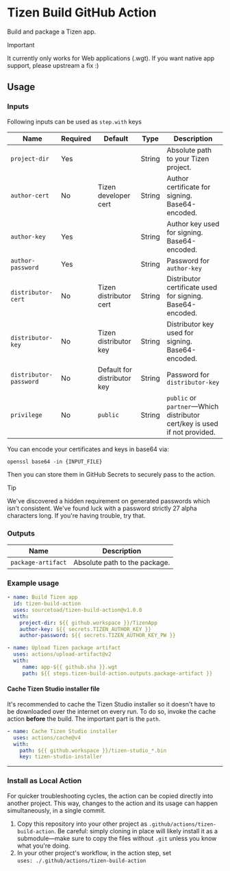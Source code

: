 # Tizen Build GitHub Action
Build and package a Tizen app.

> [!IMPORTANT]
> It currently only works for Web applications (.wgt). If you want native app support, please upstream a fix :)

## Usage
### Inputs

Following inputs can be used as `step.with` keys

| Name                   | Required | Default                     | Type   | Description                                                                     |
|------------------------|----------|-----------------------------|--------|---------------------------------------------------------------------------------|
| `project-dir`          | Yes      |                             | String | Absolute path to your Tizen project.                                            |
| `author-cert`          | No       | Tizen developer cert        | String | Author certificate for signing. Base64-encoded.                                 |
| `author-key`           | Yes      |                             | String | Author key used for signing. Base64-encoded.                                    |
| `author-password`      | Yes      |                             | String | Password for `author-key`                                                       |
| `distributor-cert`     | No       | Tizen distributor cert      | String | Distributor certificate used for signing. Base64-encoded.                       |
| `distributor-key`      | No       | Tizen distributor key       | String | Distributor key used for signing. Base64-encoded.                               |
| `distributor-password` | No       | Default for distributor key | String | Password for `distributor-key`                                                  |
| `privilege`            | No       | `public`                    | String | `public` or `partner`&mdash;Which distributor cert/key is used if not provided. |

You can encode your certificates and keys in base64 via:

    openssl base64 -in {INPUT_FILE}

Then you can store them in GitHub Secrets to securely pass to the action.

> [!TIP]
> We've discovered a hidden requirement on generated passwords which isn't consistent. We've found luck with a password strictly 27 alpha characters long. If you're having trouble, try that.

### Outputs
| Name               | Description                       |
|--------------------|-----------------------------------|
| `package-artifact` | Absolute path to the package.     |

### Example usage

```yaml
- name: Build Tizen app
  id: tizen-build-action
  uses: sourcetoad/tizen-build-action@v1.0.0
  with:
    project-dir: ${{ github.workspace }}/TizenApp
    author-key: ${{ secrets.TIZEN_AUTHOR_KEY }}
    author-password: ${{ secrets.TIZEN_AUTHOR_KEY_PW }}

- name: Upload Tizen package artifact
  uses: actions/upload-artifact@v2
  with:
     name: app-${{ github.sha }}.wgt
     path: ${{ steps.tizen-build-action.outputs.package-artifact }}
```

#### Cache Tizen Studio installer file
It's recommended to cache the Tizen Studio installer
so it doesn't have to be downloaded over the internet on every run.
To do so, invoke the cache action **before** the build.
The important part is the `path`.
```yaml
- name: Cache Tizen Studio installer
  uses: actions/cache@v4
  with:
    path: ${{ github.workspace }}/tizen-studio_*.bin
    key: tizen-studio-installer
```

---

### Install as Local Action
For quicker troubleshooting cycles, the action can be copied directly into another project.
This way, changes to the action and its usage can happen simultaneously, in a single commit.

1. Copy this repository into your other project as `.github/actions/tizen-build-action`.
   Be careful: simply cloning in place will likely install it as a submodule&mdash;make sure to copy the files without `.git` unless you know what you're doing.
2. In your other project's workflow, in the action step, set\
   `uses: ./.github/actions/tizen-build-action`

